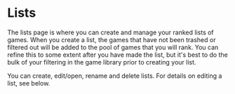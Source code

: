 # Lists
The lists page is where you can create and manage your ranked lists of games. 
When you create a list, the games that have not been trashed or filtered out 
will be added to the pool of games that you will rank. You can refine this to some 
extent after you have made the list, but it's best to do the bulk of your filtering 
in the game library prior to creating your list.

You can create, edit/open, rename and delete lists. For details on editing a list, see below.
